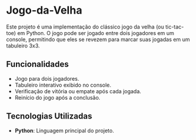 ﻿# Jogo-da-Velha
Este projeto é uma implementação do clássico jogo da velha (ou tic-tac-toe) em Python. O jogo pode ser jogado entre dois jogadores em um console, permitindo que eles se revezem para marcar suas jogadas em um tabuleiro 3x3.

## Funcionalidades

- Jogo para dois jogadores.
- Tabuleiro interativo exibido no console.
- Verificação de vitória ou empate após cada jogada.
- Reinício do jogo após a conclusão.

## Tecnologias Utilizadas

- **Python**: Linguagem principal do projeto.
